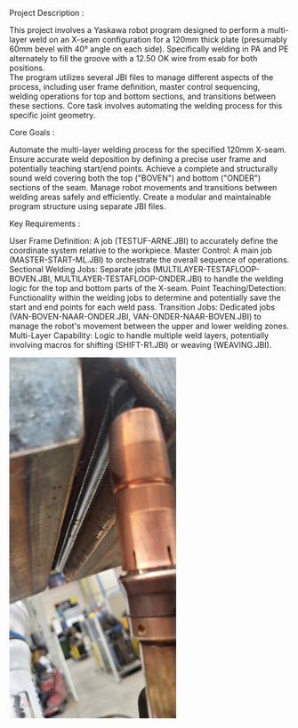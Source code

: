 

Project Description :

This project involves a Yaskawa robot program designed to perform a multi-layer weld on an X-seam configuration for a 120mm thick plate (presumably 60mm bevel with 40° angle on each side). 
Specifically welding in PA and PE alternately to fill the groove with a 12.50 OK wire from esab for both positions.  
The program utilizes several JBI files to manage different aspects of the process, including user frame definition, master control sequencing, welding operations for top and bottom sections, and transitions between these sections.
Core task involves automating the welding process for this specific joint geometry.

Core Goals :

Automate the multi-layer welding process for the specified 120mm X-seam.
Ensure accurate weld deposition by defining a precise user frame and potentially teaching start/end points.
Achieve a complete and structurally sound weld covering both the top ("BOVEN") and bottom ("ONDER") sections of the seam.
Manage robot movements and transitions between welding areas safely and efficiently.
Create a modular and maintainable program structure using separate JBI files.

Key Requirements :

User Frame Definition: A job (TESTUF-ARNE.JBI) to accurately define the coordinate system relative to the workpiece.
Master Control: A main job (MASTER-START-ML.JBI) to orchestrate the overall sequence of operations.
Sectional Welding Jobs: Separate jobs (MULTILAYER-TESTAFLOOP-BOVEN.JBI, MULTILAYER-TESTAFLOOP-ONDER.JBI) to handle the welding logic for the top and bottom parts of the X-seam.
Point Teaching/Detection: Functionality within the welding jobs to determine and potentially save the start and end points for each weld pass.
Transition Jobs: Dedicated jobs (VAN-BOVEN-NAAR-ONDER.JBI, VAN-ONDER-NAAR-BOVEN.JBI) to manage the robot's movement between the upper and lower welding zones.
Multi-Layer Capability: Logic to handle multiple weld layers, potentially involving macros for shifting (SHIFT-R1.JBI) or weaving (WEAVING.JBI).

<img src="20250227_110620.jpg" alt="My Project Logo" width="300">
